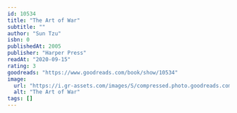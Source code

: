 ```yaml
---
id: 10534
title: "The Art of War"
subtitle: ""
author: "Sun Tzu"
isbn: 0
publishedAt: 2005
publisher: "Harper Press"
readAt: "2020-09-15"
rating: 3
goodreads: "https://www.goodreads.com/book/show/10534"
image:
  url: "https://i.gr-assets.com/images/S/compressed.photo.goodreads.com/books/1630683326l/10534._SY475_.jpg"
  alt: "The Art of War"
tags: []
---
```

